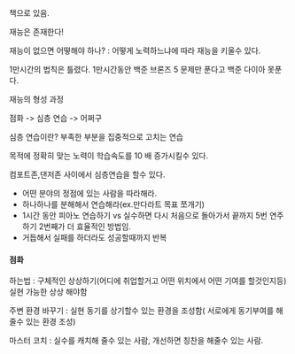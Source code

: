 책으로 있음.

재능은 존재한다!

재능이 없으면 어떻해야 하나?
: 어떻게 노력하느냐에 따라 재능을 키울수 있다.

1만시간의 법칙은 틀렸다.
1만시간동안 백준 브론즈 5 문제만 푼다고 백준 다이아 못푼다.

재능의 형성 과정

점화 -> 심층 연습 -> 어쩌구


심층 연습이란? 
부족한 부분을 집중적으로 고치는 연습

목적에 정확히 맞는 노력이 학습속도를 10 배 증가시킬수 있다.

컴포트존,댄저존 사이에서 심층연습을 할수 있다.

* 어떤 분야의 정점에 있는 사람을 따라해라.
* 하나하나를 분해해서 연습해라(ex.만다라트 목표 쪼개기)
* 1시간 동안 피아노 연습하기 vs 실수하면 다시 처음으로 돌아가서 끝까지 5번 연주하기
2번째가 더 효율적인 방법임.
* 거듭해서 실패를 하더라도 성공할때까지 반복


#### 점화

하는법 : 구체적인 상상하기(어디에 취업할거고 어떤 위치에서 어떤 기여를 할것인지등) 실현 가능한 상상 해야함

주변 환경 바꾸기 : 실현 동기를 상기할수 있는 환경을 조성함( 서로에게 동기부여를 해줄수 있는 환경 조성)

마스터 코치 : 실수를 캐치해 줄수 있는 사람, 개선하면 칭찬을 해줄수 있는 사람.





